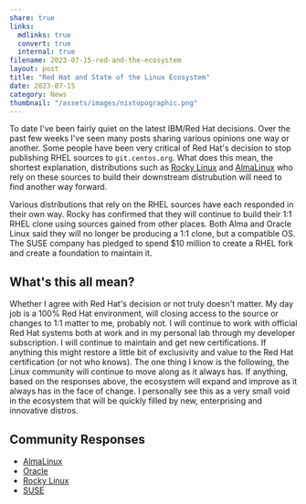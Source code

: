 ```yaml
---
share: true
links:
  mdlinks: true
  convert: true
  internal: true
filename: 2023-07-15-red-and-the-ecosystem
layout: post
title: "Red Hat and State of the Linux Ecosystem"
date: 2023-07-15
category: News
thumbnail: "/assets/images/nixtopographic.png"
---
```


To date I've been fairly quiet on the latest IBM/Red Hat decisions. Over the past few weeks I've seen many posts sharing various opinions one way or another. Some people have been very critical of Red Hat's decision to stop publishing RHEL sources to `git.centos.org`. What does this mean, the shortest explanation, distributions such as [Rocky Linux](https://rockylinux.org/news/brave-new-world-path-forward/) and [AlmaLinux](https://almalinux.org/blog/future-of-almalinux/) who rely on these sources to build their downstream distrubution will need to find another way forward.  

Various distributions that rely on the RHEL sources have each responded in their own way. Rocky has confirmed that they will continue to build their 1:1 RHEL clone using sources gained from other places. Both Alma and Oracle Linux said they will no longer be producing a 1:1 clone, but a compatible OS. The SUSE company has pledged to spend $10 million to create a RHEL fork and create a foundation to maintain it. 

## What's this all mean?
Whether I agree with Red Hat's decision or not truly doesn't matter. My day job is a 100% Red Hat environment, will closing access to the source or changes to 1:1 matter to me, probably not. I will continue to work with official Red Hat systems both at work and in my personal lab through my developer subscription. I will continue to maintain and get new certifications. If anything this might restore a little bit of exclusivity and value to the Red Hat certification (or not who knows). The one thing I know is the following, the Linux community will continue to move along as it always has. If anything, based on the responses above, the ecosystem will expand and improve as it always has in the face of change. I personally see this as a very small void in the ecosystem that will be quickly filled by new, enterprising and innovative distros.

## Community Responses
- [AlmaLinux](https://almalinux.org/blog/future-of-almalinux/)
- [Oracle](https://www.oracle.com/news/announcement/blog/keep-linux-open-and-free-2023-07-10/)
- [Rocky Linux](https://rockylinux.org/news/brave-new-world-path-forward/)
- [SUSE](https://www.suse.com/c/at-suse-we-make-choice-happen/)
